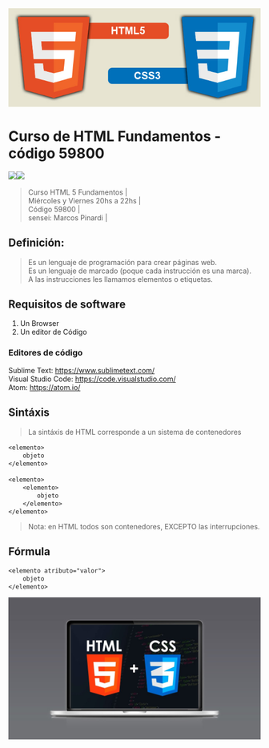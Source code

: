 <img src="extras/imagenes/html5-css3.jpg">

# Curso de HTML Fundamentos - código 59800

<img src="https://img.shields.io/badge/HTML-F38454?style=for-the-badge&logo=html5&logoColor=white"><img src="https://img.shields.io/badge/CSS-1490fc?&style=for-the-badge&logo=css3&logoColor=white">

> Curso HTML 5 Fundamentos |  
> Miércoles y Viernes 20hs a 22hs |  
> Código 59800 |  
> sensei: Marcos Pinardi |  


## Definición: 

> Es un lenguaje de programación para crear páginas web.  
> Es un lenguaje de marcado (poque cada instrucción es una marca).  
>A las instrucciones les llamamos elementos o etiquetas.  

## Requisitos de software

  1. Un Browser   
  2. Un editor de Código  


### Editores de código

Sublime Text: <https://www.sublimetext.com/>   
Visual Studio Code: <https://code.visualstudio.com/>    
Atom: <https://atom.io/>  


## Sintáxis

>La sintáxis de HTML corresponde a un sistema de contenedores	

	<elemento>
		objeto
	</elemento>

	<elemento>
		<elemento>
			objeto
		</elemento>
	</elemento>

> Nota: en HTML todos son contenedores, EXCEPTO las interrupciones.  


## Fórmula

    <elemento atributo="valor">
      	objeto
	</elemento>


<img src="extras/imagenes/landing.jpg">

